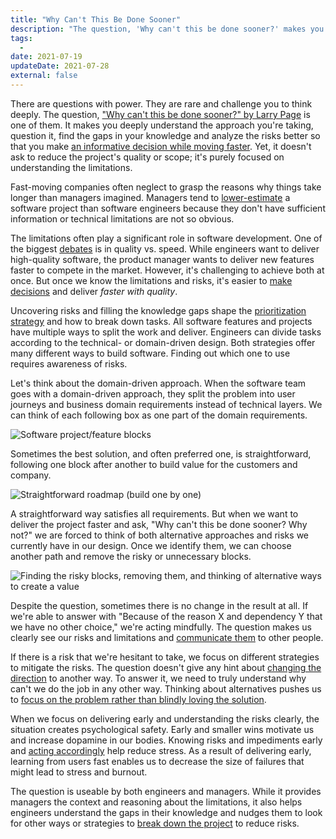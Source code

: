 ```yaml
---
title: "Why Can't This Be Done Sooner"
description: "The question, 'Why can't this be done sooner?' makes you deeply understand the approach you're taking, question it, find the gaps in your knowledge, and analyze the risks better so that you make an informative decision while moving faster."
tags:
  -
date: 2021-07-19
updateDate: 2021-07-28
external: false
---
```


There are questions with power. They are rare and challenge you to think deeply. The question, ["Why can't this be done sooner?" by Larry Page](https://review.firstround.com/speed-as-a-habit) is one of them. It makes you deeply understand the approach you're taking, question it, find the gaps in your knowledge and analyze the risks better so that you make [an informative decision while moving faster](/bias-towards-action). Yet, it doesn't ask to reduce the project's quality or scope; it's purely focused on understanding the limitations.

Fast-moving companies often neglect to grasp the reasons why things take longer than managers imagined. Managers tend to [lower-estimate](/timely-estimations-are-underrated) a software project than software engineers because they don't have sufficient information or technical limitations are not so obvious.

The limitations often play a significant role in software development. One of the biggest [debates](/how-to-stop-endless-discussions) is in quality vs. speed. While engineers want to deliver high-quality software, the product manager wants to deliver new features faster to compete in the market. However, it's challenging to achieve both at once. But once we know the limitations and risks, it's easier to [make decisions](/the-decision-making-pendulum) and deliver _faster_ _with quality_.

Uncovering risks and filling the knowledge gaps shape the [prioritization strategy](/prioritization-skills-for-senior-and-staff-software-engineers) and how to break down tasks. All software features and projects have multiple ways to split the work and deliver. Engineers can divide tasks according to the technical- or domain-driven design. Both strategies offer many different ways to build software. Finding out which one to use requires awareness of risks.

Let's think about the domain-driven approach. When the software team goes with a domain-driven approach, they split the problem into user journeys and business domain requirements instead of technical layers. We can think of each following box as one part of the domain requirements.

![Software project/feature blocks](/images/content/posts/why-cant-this-be-done-sooner/feature-blocks.png)

Sometimes the best solution, and often preferred one, is straightforward, following one block after another to build value for the customers and company.

![Straightforward roadmap (build one by one)](/images/content/posts/why-cant-this-be-done-sooner/straightforward-roadmap.png)

A straightforward way satisfies all requirements. But when we want to deliver the project faster and ask, "Why can't this be done sooner? Why not?" we are forced to think of both alternative approaches and risks we currently have in our design. Once we identify them, we can choose another path and remove the risky or unnecessary blocks.

![Finding the risky blocks, removing them, and thinking of alternative ways to create a value](/images/content/posts/why-cant-this-be-done-sooner/finding-risky-blocks.png)

Despite the question, sometimes there is no change in the result at all. If we're able to answer with "Because of the reason X and dependency Y that we have no other choice," we're acting mindfully. The question makes us clearly see our risks and limitations and [communicate them](/communicating-decisions-in-the-organizations) to other people.

If there is a risk that we're hesitant to take, we focus on different strategies to mitigate the risks. The question doesn't give any hint about [changing the direction](https://mediations.candost.blog/p/18-managing-organizational-changes) to another way. To answer it, we need to truly understand why can't we do the job in any other way. Thinking about alternatives pushes us to [focus on the problem rather than blindly loving the solution](/14-lessons-i-learned-in-10-years).

When we focus on delivering early and understanding the risks clearly, the situation creates psychological safety. Early and smaller wins motivate us and increase dopamine in our bodies. Knowing risks and impediments early and [acting accordingly](/bias-towards-action) help reduce stress. As a result of delivering early, learning from users fast enables us to decrease the size of failures that might lead to stress and burnout.

The question is useable by both engineers and managers. While it provides managers the context and reasoning about the limitations, it also helps engineers understand the gaps in their knowledge and nudges them to look for other ways or strategies to [break down the project](/newsletter/mektup-6) to reduce risks.
